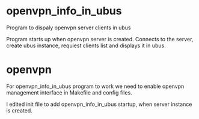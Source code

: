 # openvpn_info_in_ubus
Program to dispaly openvpn server clients in ubus

Program starts up when openvpn server is created. Connects to the server, create ubus instance, requiest clients list and displays it in ubus.

# openvpn
For openvpn_info_in_ubus program to work we need to enable openvpn management interface in Makefile and config files.

I edited init file to add openvpn_info_in_ubus startup, when server instance is created.
